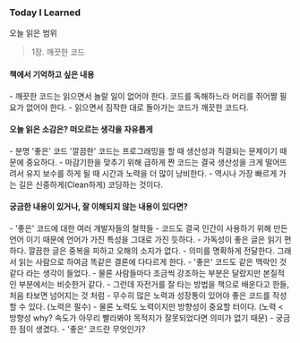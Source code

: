 ### Today I Learned

오늘 읽은 범위

> 1장. 깨끗한 코드

<h4>책에서 기억하고 싶은 내용</h4>
- 깨끗한 코드는 읽으면서 놀랄 일이 없어야 한다. 코드를 독해하느라 머리를 쥐어짤 필요가 없어야 한다.
- 읽으면서 짐작한 대로 돌아가는 코드가 깨끗한 코드다.

<h4>오늘 읽은 소감은? 떠오르는 생각을 자유롭게</h4>
- 분명 '좋은' 코드 '깔끔한' 코드는 프로그래밍을 할 때 생산성과 직결되는 문제이기 때문에 중요하다.
- 마감기한을 맞추기 위해 급하게 짠 코드는 결국 생산성을 크게 떨어뜨려서 유지 보수를 하게 될 때 시간과 노력을 더 많이 낭비한다.
- 역시나 가장 빠르게 가는 길은 신중하게(Clean하게) 코딩하는 것이다.

<h4>궁금한 내용이 있거나, 잘 이해되지 않는 내용이 있다면?</h4>
- '좋은' 코드에 대한 여러 개발자들의 철학들
- 코드도 결국 인간이 사용하기 위해 만든 언어 이기 때문에 언어가 가진 특성을 그대로 가진 듯하다.
- 가독성이 좋은 글은 읽기 편하다. 깔끔한 글은 중복을 피하고 오해의 소지가 없다.
- 의미를 명확하게 전달한다. 그래서 읽는 사람으로 하여금 똑같은 결론에 다다르게 한다.
- '좋은' 코드도 같은 맥락인 것 같다 라는 생각이 들었다.
- 물론 사람들마다 조금씩 강조하는 부분은 달랐지만 본질적인 부분에서는 비슷한거 같다.
- 그런데 자전거를 잘 타는 방법을 책으로 배운다고 한들, 처음 타보면 넘어지는 것 처럼
- 무수히 많은 노력과 성장통이 있어야 좋은 코드를 작성 할 수 있다. (노력은 필수)
- 물론 노력도 노력이지만 방향성이 중요할 터이다. (노력 < 방향성 why? 속도가 아무리 빨라봐야 목적지가 잘못되었다면 의미가 없기 때문)
- 궁금한 점이 생겼다. 
- '좋은' 코드란 무엇인가?
